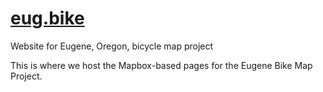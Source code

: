 # [eug.bike](http://eug.bike)

Website for Eugene, Oregon, bicycle map project

This is where we host the Mapbox-based pages for the Eugene Bike Map Project.

